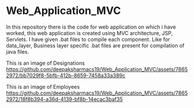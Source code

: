 # Web_Application_MVC
In this repository there is the code for web application on which i have worked, this web application is created using MVC architecture, JSP, Servlets.
I have given .bat files to compile each component. Like for data_layer, Business layer specific .bat files are present for compilation of java files.

This is an image of Designations
https://github.com/deepaksharmacs19/Web_Application_MVC/assets/78652972/bb7029f8-5bfb-412b-8659-7458a33a389c

This is an image of Employees
https://github.com/deepaksharmacs19/Web_Application_MVC/assets/78652972/18f8b394-a36d-4139-bf8b-14ecac3baf35
